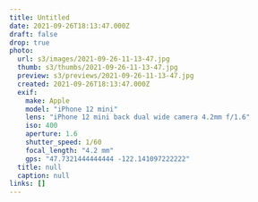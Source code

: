 ```yaml
---
title: Untitled
date: 2021-09-26T18:13:47.000Z
draft: false
drop: true
photo:
  url: s3/images/2021-09-26-11-13-47.jpg
  thumb: s3/thumbs/2021-09-26-11-13-47.jpg
  preview: s3/previews/2021-09-26-11-13-47.jpg
  created: 2021-09-26T18:13:47.000Z
  exif:
    make: Apple
    model: "iPhone 12 mini"
    lens: "iPhone 12 mini back dual wide camera 4.2mm f/1.6"
    iso: 400
    aperture: 1.6
    shutter_speed: 1/60
    focal_length: "4.2 mm"
    gps: "47.7321444444444 -122.141097222222"
  title: null
  caption: null
links: []
---
```

